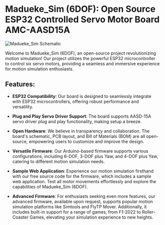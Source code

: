 # Madueke_Sim (6DOF): Open Source ESP32 Controlled Servo Motor Board AMC-AASD15A

![Madueke_Sim Schematic](schematic.png)

Welcome to Madueke_Sim (6DOF), an open-source project revolutionizing motion simulation! Our project utilizes the powerful ESP32 microcontroller to control six servo motors, providing a seamless and immersive experience for motion simulation enthusiasts.

## Features:

- **ESP32 Compatibility**: Our board is designed to seamlessly integrate with ESP32 microcontrollers, offering robust performance and versatility.
  
- **Plug and Play Servo Driver Support**: The board supports AASD-15A servo driver plug and play functionality, making setup a breeze.
  
- **Open Hardware**: We believe in transparency and collaboration. The board's schematic, PCB layout, and Bill of Materials (BOM) are all open-source, empowering users to customize and improve the design.

- **Versatile Firmware**: Our Arduino-based firmware supports various configurations, including 6-DOF, 3-DOF plus Yaw, and 4-DOF plus Yaw, catering to different motion simulation needs.

- **Sample Web Application**: Experience our motion simulation firsthand with our free source code for the firmware, which includes a sample web application. Test all motor movements effortlessly and explore the capabilities of Madueke_Sim (6DOF).

- **Advanced Firmware**: For enthusiasts seeking even more features, our advanced firmware, available upon request, supports popular motion simulation platforms like Simtools and FlyTP Mover. Additionally, it includes built-in support for a range of games, from F1-2022 to Roller-Coaster Games, elevating your simulation experience to new heights.

